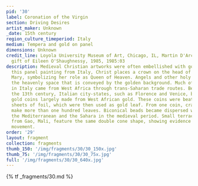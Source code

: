 ```yaml
---
pid: '30'
label: Coronation of the Virgin
section: Driving Desires
artist_maker: Unknown
_date: 15th century
region_culture_timeperiod: Italy
medium: Tempera and gold on panel
dimensions: Unknown
credit_line: Loyola University Museum of Art, Chicago, IL, Martin D'Arcy, S.J., Collection,
  gift of Eileen O'Shaughnessy, 1985, 1985:03
description: Medieval Christian artworks were often embellished with gold leaf. In
  this panel painting from Italy, Christ places a crown on the head of his mother,
  Mary, symbolizing her role as Queen of Heaven. Angels and other holy figures fill
  the heavenly space that is conveyed by the golden background. Much of the gold used
  in Italy came from West Africa through trans-Saharan trade routes. Beginning in
  the 13th century, Italian city-states, such as Florence and Venice, began minting
  gold coins largely made from West African gold. These coins were beaten into thin
  sheets of foil, which were then used as gold leaf. From one coin, craftsmen could
  make more than one hundred leaves. Biconical beads became dispersed widely across
  the Mediterranean and the Sahara in the medieval period. Small terracotta beads
  from Gao, Mali, feature the same double cone shape, showing evidence of this form's
  movement.
order: '29'
layout: fragment
collection: fragments
thumb_150: '/img/fragments/30/30_150x.jpg'
thumb_75: '/img/fragments/30/30_75x.jpg'
full: '/img/fragments/30/30_640x.jpg'
---
```


{% tf _fragments/30.md %}